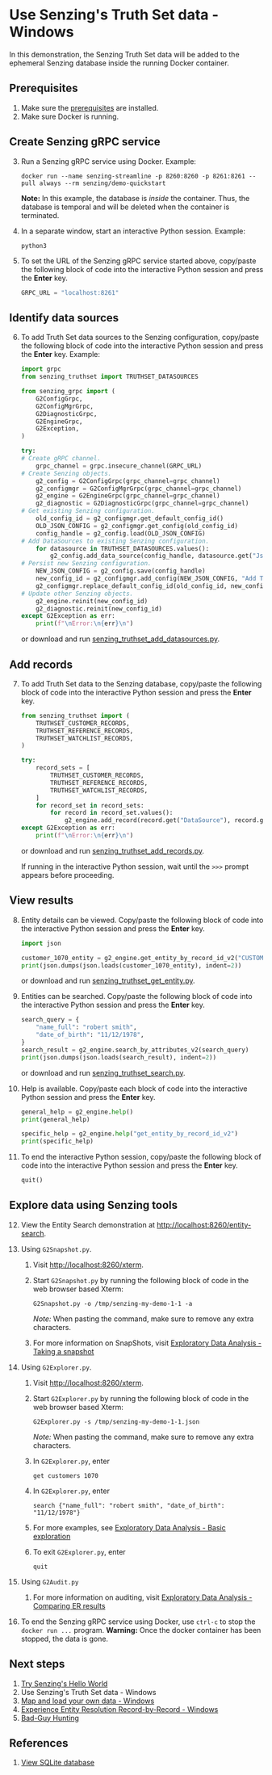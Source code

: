# Use Senzing's Truth Set data - Windows

In this demonstration, the Senzing Truth Set data will be added to the ephemeral
Senzing database inside the running Docker container.

## Prerequisites

1. Make sure the
   [prerequisites](README.md#prerequisites)
   are installed.
1. Make sure Docker is running.

## Create Senzing gRPC service

3. Run a Senzing gRPC service using Docker.
   Example:

   ```console
   docker run --name senzing-streamline -p 8260:8260 -p 8261:8261 --pull always --rm senzing/demo-quickstart

   ```

   **Note:** In this example, the database is _inside_ the container.
   Thus, the database is temporal and will be deleted when the container is terminated.

1. In a separate window, start an interactive Python session.
   Example:

   ```console
   python3

   ```

1. To set the URL of the Senzing gRPC service started above,
   copy/paste the following block of code into the interactive Python session
   and press the **Enter** key.

   ```python
   GRPC_URL = "localhost:8261"

   ```

## Identify data sources

6. To add Truth Set data sources to the Senzing configuration,
   copy/paste the following block of code into the interactive Python session
   and press the **Enter** key.
   Example:

   ```python
   import grpc
   from senzing_truthset import TRUTHSET_DATASOURCES

   from senzing_grpc import (
       G2ConfigGrpc,
       G2ConfigMgrGrpc,
       G2DiagnosticGrpc,
       G2EngineGrpc,
       G2Exception,
   )

   try:
   # Create gRPC channel.
       grpc_channel = grpc.insecure_channel(GRPC_URL)
   # Create Senzing objects.
       g2_config = G2ConfigGrpc(grpc_channel=grpc_channel)
       g2_configmgr = G2ConfigMgrGrpc(grpc_channel=grpc_channel)
       g2_engine = G2EngineGrpc(grpc_channel=grpc_channel)
       g2_diagnostic = G2DiagnosticGrpc(grpc_channel=grpc_channel)
   # Get existing Senzing configuration.
       old_config_id = g2_configmgr.get_default_config_id()
       OLD_JSON_CONFIG = g2_configmgr.get_config(old_config_id)
       config_handle = g2_config.load(OLD_JSON_CONFIG)
   # Add DataSources to existing Senzing configuration.
       for datasource in TRUTHSET_DATASOURCES.values():
           g2_config.add_data_source(config_handle, datasource.get("Json", {}))
   # Persist new Senzing configuration.
       NEW_JSON_CONFIG = g2_config.save(config_handle)
       new_config_id = g2_configmgr.add_config(NEW_JSON_CONFIG, "Add TruthSet datasources")
       g2_configmgr.replace_default_config_id(old_config_id, new_config_id)
   # Update other Senzing objects.
       g2_engine.reinit(new_config_id)
       g2_diagnostic.reinit(new_config_id)
   except G2Exception as err:
       print(f"\nError:\n{err}\n")

   ```

   or download and run
   [senzing_truthset_add_datasources.py](https://raw.githubusercontent.com/senzing-garage/knowledge-base/main/proposals/streamline/senzing_truthset_add_datasources.py).

## Add records

7. To add Truth Set data to the Senzing database,
   copy/paste the following block of code into the interactive Python session
   and press the **Enter** key.

   ```python
   from senzing_truthset import (
       TRUTHSET_CUSTOMER_RECORDS,
       TRUTHSET_REFERENCE_RECORDS,
       TRUTHSET_WATCHLIST_RECORDS,
   )

   try:
       record_sets = [
           TRUTHSET_CUSTOMER_RECORDS,
           TRUTHSET_REFERENCE_RECORDS,
           TRUTHSET_WATCHLIST_RECORDS,
       ]
       for record_set in record_sets:
           for record in record_set.values():
               g2_engine.add_record(record.get("DataSource"), record.get("Id"), record.get("Json"))
   except G2Exception as err:
       print(f"\nError:\n{err}\n")

   ```

   or download and run
   [senzing_truthset_add_records.py](https://raw.githubusercontent.com/senzing-garage/knowledge-base/main/proposals/streamline/senzing_truthset_add_records.py).

   If running in the interactive Python session, wait until the `>>>` prompt appears before proceeding.

## View results

8. Entity details can be viewed.
   Copy/paste the following block of code into the interactive Python session
   and press the **Enter** key.

   ```python
   import json

   customer_1070_entity = g2_engine.get_entity_by_record_id_v2("CUSTOMERS", "1070", -1)
   print(json.dumps(json.loads(customer_1070_entity), indent=2))

   ```

   or download and run
   [senzing_truthset_get_entity.py](https://raw.githubusercontent.com/senzing-garage/knowledge-base/main/proposals/streamline/senzing_truthset_get_entity.py).

1. Entities can be searched.
   Copy/paste the following block of code into the interactive Python session
   and press the **Enter** key.

   ```python
   search_query = {
       "name_full": "robert smith",
       "date_of_birth": "11/12/1978",
   }
   search_result = g2_engine.search_by_attributes_v2(search_query)
   print(json.dumps(json.loads(search_result), indent=2))

   ```

   or download and run
   [senzing_truthset_search.py](https://raw.githubusercontent.com/senzing-garage/knowledge-base/main/proposals/streamline/senzing_truthset_search.py).

1. Help is available.
   Copy/paste each block of code into the interactive Python session
   and press the **Enter** key.

   ```python
   general_help = g2_engine.help()
   print(general_help)

   ```

   ```python
   specific_help = g2_engine.help("get_entity_by_record_id_v2")
   print(specific_help)

   ```

1. To end the interactive Python session,
   copy/paste the following block of code into the interactive Python session
   and press the **Enter** key.

   ```python
   quit()

   ```

## Explore data using Senzing tools

12. View the Entity Search demonstration at
    [http://localhost:8260/entity-search](http://localhost:8260/entity-search).

1. Using `G2Snapshot.py`.

   1. Visit
      [http://localhost:8260/xterm](http://localhost:8260/xterm).

   1. Start `G2Snapshot.py` by running
      the following block of code in the web browser based Xterm:

      ```console
      G2Snapshot.py -o /tmp/senzing-my-demo-1-1 -a
      ```

      _Note:_ When pasting the command, make sure to remove any extra characters.

   1. For more information on SnapShots, visit
      [Exploratory Data Analysis - Taking a snapshot](https://senzing.zendesk.com/hc/en-us/articles/360051874294-Exploratory-Data-Analysis-3-Taking-a-snapshot)

1. Using `G2Explorer.py`.

   1. Visit
      [http://localhost:8260/xterm](http://localhost:8260/xterm).

   1. Start `G2Explorer.py` by running
      the following block of code in the web browser based Xterm:

      ```console
      G2Explorer.py -s /tmp/senzing-my-demo-1-1.json
      ```

      _Note:_ When pasting the command, make sure to remove any extra characters.

   1. In `G2Explorer.py`, enter

      ```console
      get customers 1070

      ```

   1. In `G2Explorer.py`, enter

      ```console
      search {"name_full": "robert smith", "date_of_birth": "11/12/1978"}

      ```

   1. For more examples, see
      [Exploratory Data Analysis - Basic exploration](https://senzing.zendesk.com/hc/en-us/articles/360051768234-Exploratory-Data-Analysis-2-Basic-exploration)

   1. To exit `G2Explorer.py`, enter

      ```console
      quit

      ```

1. Using `G2Audit.py`

   1. For more information on auditing, visit
      [Exploratory Data Analysis - Comparing ER results](https://senzing.zendesk.com/hc/en-us/articles/360050643034-Exploratory-Data-Analysis-4-Comparing-ER-results)

1. To end the Senzing gRPC service using Docker,
   use `ctrl-c` to stop the `docker run ...` program.
   **Warning:** Once the docker container has been stopped, the data is gone.

## Next steps

1. [Try Senzing's Hello World](README.md)
1. Use Senzing's Truth Set data - Windows
1. [Map and load your own data - Windows](map-and-load-your-own-data-windows.md)
1. [Experience Entity Resolution Record-by-Record - Windows](experience-entity-resolution-record-by-record-windows.md)
1. [Bad-Guy Hunting](bad-guy-hunting/bad-guy-hunting-windows.md)

## References

1. [View SQLite database](coleifer-sqlite-web.md)
